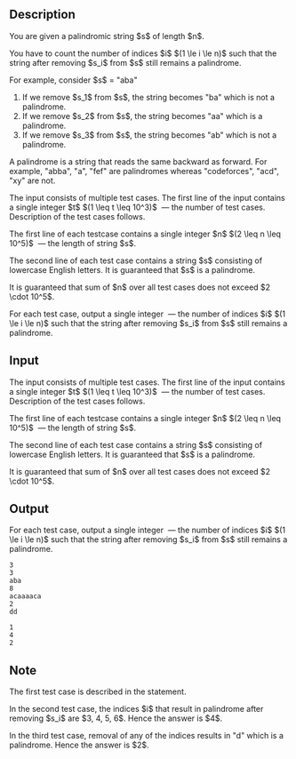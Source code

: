 ## Description

<div><p>You are given a <span class="tex-font-style-bf">palindromic</span> string $s$ of length $n$.</p><p>You have to count the number of indices $i$ $(1 \le i \le n)$ such that the string after removing $s_i$ from $s$ still remains a palindrome. </p><p>For example, consider $s$ = "<span class="tex-font-style-tt">aba</span>"</p><ol> <li> If we remove $s_1$ from $s$, the string becomes "<span class="tex-font-style-tt">ba</span>" which is not a palindrome. </li><li> If we remove $s_2$ from $s$, the string becomes "<span class="tex-font-style-tt">aa</span>" which is a palindrome. </li><li> If we remove $s_3$ from $s$, the string becomes "<span class="tex-font-style-tt">ab</span>" which is not a palindrome. </li></ol><p>A palindrome is a string that reads the same backward as forward. For example, "<span class="tex-font-style-tt">abba</span>", "<span class="tex-font-style-tt">a</span>", "<span class="tex-font-style-tt">fef</span>" are palindromes whereas "<span class="tex-font-style-tt">codeforces</span>", "<span class="tex-font-style-tt">acd</span>", "<span class="tex-font-style-tt">xy</span>" are not.</p></div><div class="input-specification"><p>The input consists of multiple test cases. The first line of the input contains a single integer $t$ $(1 \leq t \leq 10^3)$ &nbsp;— the number of test cases. Description of the test cases follows.</p><p>The first line of each testcase contains a single integer $n$ $(2 \leq n \leq 10^5)$ &nbsp;— the length of string $s$.</p><p>The second line of each test case contains a string $s$ consisting of lowercase English letters. <span class="tex-font-style-bf">It is guaranteed that $s$ is a palindrome</span>.</p><p>It is guaranteed that sum of $n$ over all test cases does not exceed $2 \cdot 10^5$.</p></div><div class="output-specification"><p>For each test case, output a single integer &nbsp;— the number of indices $i$ $(1 \le i \le n)$ such that the string after removing $s_i$ from $s$ still remains a palindrome. </p></div>

## Input

<p>The input consists of multiple test cases. The first line of the input contains a single integer $t$ $(1 \leq t \leq 10^3)$ &nbsp;— the number of test cases. Description of the test cases follows.</p><p>The first line of each testcase contains a single integer $n$ $(2 \leq n \leq 10^5)$ &nbsp;— the length of string $s$.</p><p>The second line of each test case contains a string $s$ consisting of lowercase English letters. <span class="tex-font-style-bf">It is guaranteed that $s$ is a palindrome</span>.</p><p>It is guaranteed that sum of $n$ over all test cases does not exceed $2 \cdot 10^5$.</p>

## Output

<p>For each test case, output a single integer &nbsp;— the number of indices $i$ $(1 \le i \le n)$ such that the string after removing $s_i$ from $s$ still remains a palindrome. </p>





```input1
3
3
aba
8
acaaaaca
2
dd
```




```output1
1
4
2
```



## Note

<p>The first test case is described in the statement.</p><p>In the second test case, the indices $i$ that result in palindrome after removing $s_i$ are $3, 4, 5, 6$. Hence the answer is $4$. </p><p>In the third test case, removal of any of the indices results in "<span class="tex-font-style-tt">d</span>" which is a palindrome. Hence the answer is $2$.</p>
